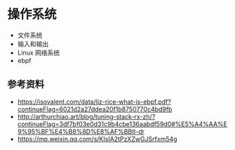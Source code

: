 # 操作系统
- 文件系统
- 输入和输出
- Linux 网络系统
- ebpf
## 参考资料
- https://isovalent.com/data/liz-rice-what-is-ebpf.pdf?continueFlag=6021d2a27ddea20f1b8750770c4bd9fb
- http://arthurchiao.art/blog/tuning-stack-rx-zh/?continueFlag=3df7bf03e0d31c9b4cbe136aabdf59d0#%E5%A4%AA%E9%95%BF%E4%B8%8D%E8%AF%BBtl-dr
- https://mp.weixin.qq.com/s/KIsIA2tPzXZwGJSrfxm54g